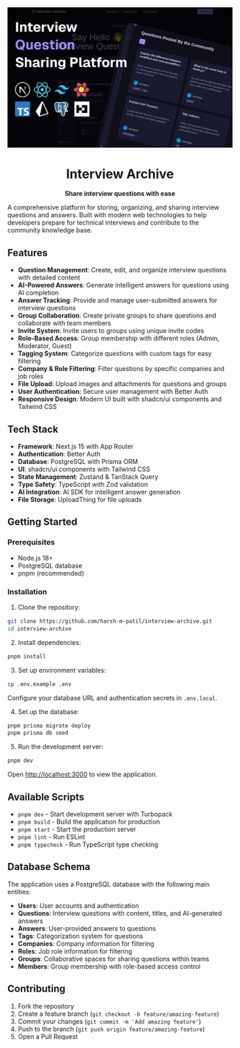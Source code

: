 <div align="center">
  <img src="./assets/app.png" alt="App preview" />
  
  # Interview Archive

**Share interview questions with ease**

</div>

A comprehensive platform for storing, organizing, and sharing interview questions and answers. Built with modern web technologies to help developers prepare for technical interviews and contribute to the community knowledge base.

## Features

- **Question Management**: Create, edit, and organize interview questions with detailed content
- **AI-Powered Answers**: Generate intelligent answers for questions using AI completion
- **Answer Tracking**: Provide and manage user-submitted answers for interview questions
- **Group Collaboration**: Create private groups to share questions and collaborate with team members
- **Invite System**: Invite users to groups using unique invite codes
- **Role-Based Access**: Group membership with different roles (Admin, Moderator, Guest)
- **Tagging System**: Categorize questions with custom tags for easy filtering
- **Company & Role Filtering**: Filter questions by specific companies and job roles
- **File Upload**: Upload images and attachments for questions and groups
- **User Authentication**: Secure user management with Better Auth
- **Responsive Design**: Modern UI built with shadcn/ui components and Tailwind CSS

## Tech Stack

- **Framework**: Next.js 15 with App Router
- **Authentication**: Better Auth
- **Database**: PostgreSQL with Prisma ORM
- **UI**: shadcn/ui components with Tailwind CSS
- **State Management**: Zustand & TanStack Query
- **Type Safety**: TypeScript with Zod validation
- **AI Integration**: AI SDK for intelligent answer generation
- **File Storage**: UploadThing for file uploads

## Getting Started

### Prerequisites

- Node.js 18+
- PostgreSQL database
- pnpm (recommended)

### Installation

1. Clone the repository:

```bash
git clone https://github.com/harsh-m-patil/interview-archive.git
cd interview-archive
```

2. Install dependencies:

```bash
pnpm install
```

3. Set up environment variables:

```bash
cp .env.example .env
```

Configure your database URL and authentication secrets in `.env.local`.

4. Set up the database:

```bash
pnpm prisma migrate deploy
pnpm prisma db seed
```

5. Run the development server:

```bash
pnpm dev
```

Open [http://localhost:3000](http://localhost:3000) to view the application.

## Available Scripts

- `pnpm dev` - Start development server with Turbopack
- `pnpm build` - Build the application for production
- `pnpm start` - Start the production server
- `pnpm lint` - Run ESLint
- `pnpm typecheck` - Run TypeScript type checking

## Database Schema

The application uses a PostgreSQL database with the following main entities:

- **Users**: User accounts and authentication
- **Questions**: Interview questions with content, titles, and AI-generated answers
- **Answers**: User-provided answers to questions
- **Tags**: Categorization system for questions
- **Companies**: Company information for filtering
- **Roles**: Job role information for filtering
- **Groups**: Collaborative spaces for sharing questions within teams
- **Members**: Group membership with role-based access control

## Contributing

1. Fork the repository
2. Create a feature branch (`git checkout -b feature/amazing-feature`)
3. Commit your changes (`git commit -m 'Add amazing feature'`)
4. Push to the branch (`git push origin feature/amazing-feature`)
5. Open a Pull Request
